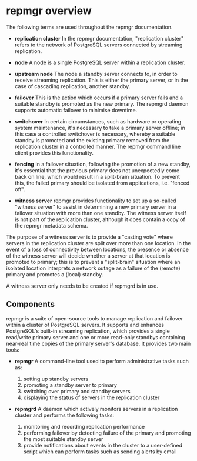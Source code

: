 # repmgr overview

The following terms are used throughout the repmgr documentation.

- **replication cluster**
In the repmgr documentation, "replication cluster" refers to the network of PostgreSQL servers connected by streaming replication.

- **node**
A node is a single PostgreSQL server within a replication cluster.

- **upstream node**
The node a standby server connects to, in order to receive streaming replication. This is either the primary server, or in the case of cascading replication, another standby.

- **failover**
This is the action which occurs if a primary server fails and a suitable standby is promoted as the new primary. The repmgrd daemon supports automatic failover to minimise downtime.

- **switchover**
In certain circumstances, such as hardware or operating system maintenance, it's necessary to take a primary server offline; in this case a controlled switchover is necessary, whereby a suitable standby is promoted and the existing primary removed from the replication cluster in a controlled manner. The repmgr command line client provides this functionality.

- **fencing**
In a failover situation, following the promotion of a new standby, it's essential that the previous primary does not unexpectedly come back on line, which would result in a split-brain situation. To prevent this, the failed primary should be isolated from applications, i.e. "fenced off".

- **witness server**
repmgr provides functionality to set up a so-called "witness server" to assist in determining a new primary server in a failover situation with more than one standby. The witness server itself is not part of the replication cluster, although it does contain a copy of the repmgr metadata schema.

The purpose of a witness server is to provide a "casting vote" where servers in the replication cluster are split over more than one location. In the event of a loss of connectivity between locations, the presence or absence of the witness server will decide whether a server at that location is promoted to primary; this is to prevent a "split-brain" situation where an isolated location interprets a network outage as a failure of the (remote) primary and promotes a (local) standby.

A witness server only needs to be created if repmgrd is in use.

## Components

repmgr is a suite of open-source tools to manage replication and failover within a cluster of PostgreSQL servers. It supports and enhances PostgreSQL's built-in streaming replication, which provides a single read/write primary server and one or more read-only standbys containing near-real time copies of the primary server's database. It provides two main tools:

- **repmgr**
  A command-line tool used to perform administrative tasks such as:

    1. setting up standby servers
    2. promoting a standby server to primary
    3. switching over primary and standby servers
    4. displaying the status of servers in the replication cluster

- **repmgrd**
  A daemon which actively monitors servers in a replication cluster and performs the following tasks:

  1. monitoring and recording replication performance
  2. performing failover by detecting failure of the primary and promoting the most suitable standby server
  3. provide notifications about events in the cluster to a user-defined script which can perform tasks such as sending alerts by email

